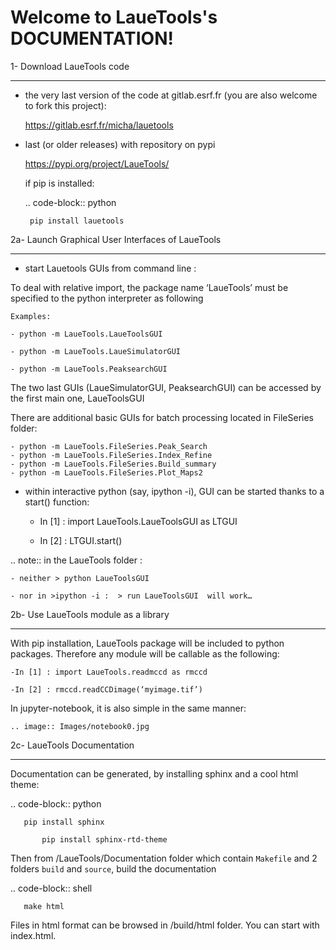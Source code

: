 Welcome to LaueTools's DOCUMENTATION!
=====================================

1- Download LaueTools code
***************************

- the very last version of the code at gitlab.esrf.fr (you are also welcome to fork this project):

	https://gitlab.esrf.fr/micha/lauetools

- last (or older releases) with repository on pypi

	https://pypi.org/project/LaueTools/

	if pip is installed:

	.. code-block:: python

	   pip install lauetools 



2a- Launch Graphical User Interfaces of LaueTools
*************************************************
- start Lauetools GUIs from command line :

To deal with relative import, the package name ‘LaueTools’ must be specified to the python interpreter as following

	Examples:

	- python -m LaueTools.LaueToolsGUI

	- python -m LaueTools.LaueSimulatorGUI

	- python -m LaueTools.PeaksearchGUI

The two last GUIs (LaueSimulatorGUI, PeaksearchGUI) can be accessed by the first main one, LaueToolsGUI

There are additional basic GUIs for batch processing located in FileSeries folder:

	- python -m LaueTools.FileSeries.Peak_Search
	- python -m LaueTools.FileSeries.Index_Refine
	- python -m LaueTools.FileSeries.Build_summary
	- python -m LaueTools.FileSeries.Plot_Maps2

- within interactive python (say, ipython -i), GUI can be started thanks to a start() function:

	- In [1] : import LaueTools.LaueToolsGUI as LTGUI

	- In [2] : LTGUI.start()

.. note::
	in the LaueTools folder :

	- neither > python LaueToolsGUI

	- nor in >ipython -i :  > run LaueToolsGUI  will work…


2b- Use LaueTools module as a library
**************************************

With pip installation, LaueTools package will be included to python packages. Therefore any module will be callable as the following:
 
	-In [1] : import LaueTools.readmccd as rmccd

	-In [2] : rmccd.readCCDimage(‘myimage.tif’)

In jupyter-notebook, it is also simple in the same manner:

	.. image:: Images/notebook0.jpg

2c- LaueTools Documentation
****************************

Documentation can be generated, by installing sphinx and a cool html theme:

.. code-block:: python

	   pip install sphinx

           pip install sphinx-rtd-theme

Then from /LaueTools/Documentation folder which contain `Makefile` and 2 folders `build` and `source`, build the documentation

.. code-block:: shell

	   make html

Files in html format can be browsed in /build/html folder. You can start with index.html.
